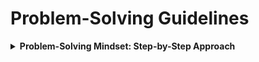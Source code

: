 # Problem-Solving Guidelines

<details>
<summary><strong>Problem-Solving Mindset: Step-by-Step Approach</strong></summary>

### 1. **Understand the Problem First**
- Read carefully, identify inputs/outputs and constraints
- Think about edge cases and examples
- Don't jump to implementation immediately

### 2. **Think Strategy Before Code**
- Consider multiple approaches (brute force, optimized, different data structures)
- Analyze time/space complexity trade-offs
- Choose the approach that fits the constraints

### 3. **Choose Your Development Path**
- **Bottom-up approach**: When you're confident about the strategy
  - Test core functions with single elements first
  - Build confidence in downstream components
  - Then integrate upstream
- **Iterative approach**: When exploring or uncertain
  - Start with trivial/brute force solution
  - Evolve and optimize incrementally
  - Refactor as understanding improves

### 4. **Debug with Intention**
- Add debug prints at key decision points
- Validate intermediate results and data structures
- Print loop states and transformations
- Verify your logic step-by-step

### 5. **Test and Validate**
- Test with simple cases first
- Verify edge cases and constraints
- Ensure your solution handles all scenarios

</details> 